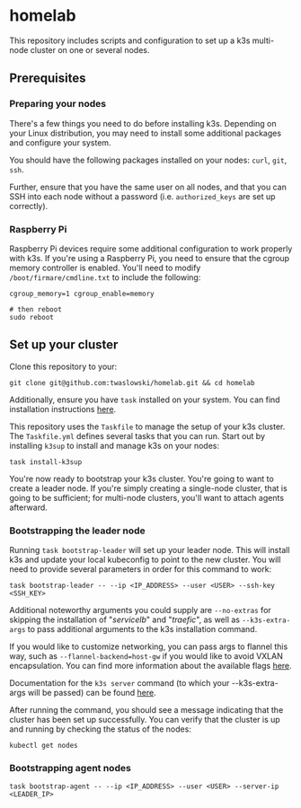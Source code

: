 # homelab

This repository includes scripts and configuration to set up a k3s multi-node cluster on one or several nodes.

## Prerequisites

### Preparing your nodes

There's a few things you need to do before installing k3s.
Depending on your Linux distribution, you may need to install some additional packages and configure your system.

You should have the following packages installed on your nodes: `curl`, `git`, `ssh`.

Further, ensure that you have the same user on all nodes, and that you can SSH into each node without a password
(i.e. `authorized_keys` are set up correctly).

### Raspberry Pi

Raspberry Pi devices require some additional configuration to work properly with k3s. 
If you're using a Raspberry Pi, you need to ensure that the cgroup memory controller is enabled.
You'll need to modify `/boot/firmare/cmdline.txt` to include the following:

```shell
cgroup_memory=1 cgroup_enable=memory

# then reboot
sudo reboot
```

## Set up your cluster

Clone this repository to your:

```shell
git clone git@github.com:twaslowski/homelab.git && cd homelab
```

Additionally, ensure you have `task` installed on your system. You can find installation instructions
[here](https://taskfile.dev/installation/).

This repository uses the `Taskfile` to manage the setup of your k3s cluster. The `Taskfile.yml` defines several
tasks that you can run. Start out by installing `k3sup` to install and manage k3s on your nodes:

```shell
task install-k3sup
```

You're now ready to bootstrap your k3s cluster. You're going to want to create a leader node. If you're simply
creating a single-node cluster, that is going to be sufficient; for multi-node clusters, you'll want to attach
agents afterward.

### Bootstrapping the leader node

Running `task bootstrap-leader` will set up your leader node. This will install k3s and update your local kubeconfig
to point to the new cluster. You will need to provide several parameters in order for this command to work:

```shell
task bootstrap-leader -- --ip <IP_ADDRESS> --user <USER> --ssh-key <SSH_KEY>
```

Additional noteworthy arguments you could supply are `--no-extras` for skipping the installation of "_servicelb_"
and "_traefic_", as well as `--k3s-extra-args` to pass additional arguments to the k3s installation command.

If you would like to customize networking, you can pass args to flannel this way, such as `--flannel-backend=host-gw`
if you would like to avoid VXLAN encapsulation. You can find more information about the available flags
[here](https://github.com/alexellis/k3sup?tab=readme-ov-file#-setup-a-kubernetes-server-with-k3sup).

Documentation for the `k3s server` command (to which your --k3s-extra-args will be passed) can be found
[here](https://docs.k3s.io/cli/server).

After running the command, you should see a message indicating that the cluster has been set up successfully.
You can verify that the cluster is up and running by checking the status of the nodes:

```shell
kubectl get nodes
```

### Bootstrapping agent nodes

```shell
task bootstrap-agent -- --ip <IP_ADDRESS> --user <USER> --server-ip <LEADER_IP>
```
